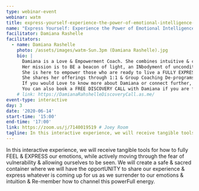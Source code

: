 ```yaml
---
type: webinar-event
webinar: watm
title: express-yourself-experience-the-power-of-emotional-intelligence-vulnerability-and-moving-through-the-fear-of-letting-yourself-be-seen
name: "Express Yourself: Experience the Power of Emotional Intelligence, Vulnerability & Moving Through the Fear of Letting Yourself BE Seen"
facilitator: Damiana Rashelle
facilitators:
  - name: Damiana Rashelle
    photo: /assets/images/watm-Sun.3pm (Damiana Rashelle).jpg
    bio: |
      Damiana is a Love & Empowerment Coach. She combines intuitive & channeled readings with her Orgasmic Life methodology, emotional intelligence, consistency & action to guide BEings home to our true nature, wherein WE Re-member our unique gifts & purpose & live a life IN LOVE.
      Her mission is to BE a beacon of light, an INbodyment of unconditional LOVE & reconnect HumanKind to their heart, intuition & sensual energy through reawakening the senses & their inherent Magik.
      She is here to empower those who are ready to live a FULLY EXPRESSED, Purpose centered life & anchor Heaven on Earth.
      She shares her offerings through 1:1 & Group Coaching De-programs, Transformational Speaking & Immersive Experiences.
      If you would Love to know more about Damiana or connect further, you can email her at <a href="mailto:DamianaLovesLove@gmail.com">DamianaLovesLove@gmail.com</a> & go to her Instagram <a href="https://www.instagram.com/DamianaLoves">@DamianaLoves</a>.
      You can also book a FREE DISCOVERY CALL with Damiana if you are feeling the call to dive deeper & experience what Magik lies on the other side of your comfort zone.
    # link: https://DamianaRahshelleDiscoveryCall.as.me/
event-type: interactive
day: 3
date: '2020-06-14'
start-time: '15:00'
end-time: '17:00'
link: https://zoom.us/j/7140019519 # Joey Room
tagline: In this interactive experience, we will receive tangible tools for how to fully FEEL & EXPRESS our emotions, while actively moving through the fear of vulnerability & allowing ourselves to be seen.
---
```


In this interactive experience, we will receive tangible tools for how to fully FEEL & EXPRESS our emotions, while actively moving through the fear of vulnerability & allowing ourselves to be seen. We will create a safe & sacred container where we will have the opportUNITY to share our experience & express whatever is coming up for us as we surrender to our emotions & intuition & Re-member how to channel this powerFull energy.
